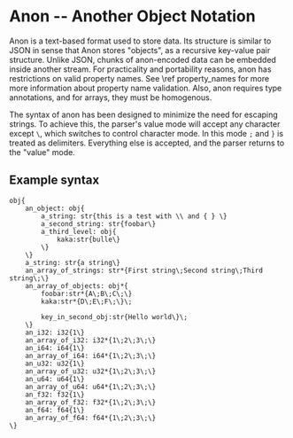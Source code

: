# Anon -- Another Object Notation

Anon is a text-based format used to store data. Its structure is similar to JSON in sense that Anon
stores "objects", as a recursive key-value pair structure. Unlike JSON, chunks of anon-encoded data
can be embedded inside another stream. For practicality and portability reasons, anon has
restrictions on valid property names. See \ref property_names for more more information about
property name validation. Also, anon requires type annotations, and for arrays, they must be
homogenous.

The syntax of anon has been designed to minimize the need for escaping strings. To achieve this, the
parser's value mode will accept any character except `\`, which switches to control character mode.
In this mode `;` and `}` is treated as delimiters. Everything else is accepted, and the parser
returns to the "value" mode.

## Example syntax

```
obj{
	an_object: obj{
		a_string: str{this is a test with \\ and { } \}
		a_second_string: str{foobar\}
		a_third_level: obj{
			kaka:str{bulle\}
		\}
	\}
	a_string: str{a string\}
	an_array_of_strings: str*{First string\;Second string\;Third string\;\}
	an_array_of_objects: obj*{
		foobar:str*{A\;B\;C\;\}
		kaka:str*{D\;E\;F\;\}\;

		key_in_second_obj:str{Hello world\}\;
	\}
	an_i32: i32{1\}
	an_array_of_i32: i32*{1\;2\;3\;\}
	an_i64: i64{1\}
	an_array_of_i64: i64*{1\;2\;3\;\}
	an_u32: u32{1\}
	an_array_of_u32: u32*{1\;2\;3\;\}
	an_u64: u64{1\}
	an_array_of_u64: u64*{1\;2\;3\;\}
	an_f32: f32{1\}
	an_array_of_f32: f32*{1\;2\;3\;\}
	an_f64: f64{1\}
	an_array_of_f64: f64*{1\;2\;3\;\}
\}
```